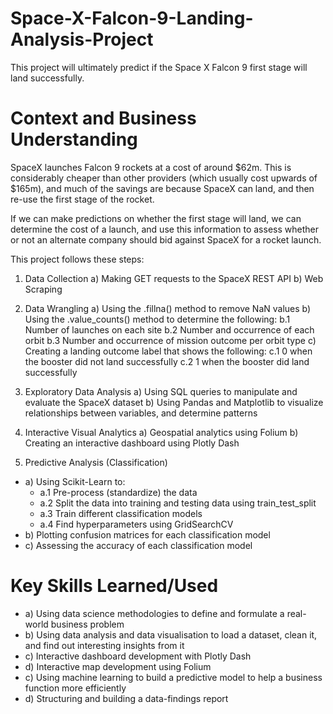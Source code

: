 # Space-X-Falcon-9-Landing-Analysis-Project
This  project will ultimately predict if the Space X Falcon 9 first stage will land successfully.

# Context and Business Understanding
SpaceX launches Falcon 9 rockets at a cost of around $62m. This is considerably cheaper than other providers (which usually cost upwards of $165m), and much of the savings are because SpaceX can land, and then re-use the first stage of the rocket.

If we can make predictions on whether the first stage will land, we can determine the cost of a launch, and use this information to assess whether or not an alternate company should bid against SpaceX for a rocket launch.

This project follows these steps:
1. Data Collection
   a) Making GET requests to the SpaceX REST API
   b) Web Scraping
   
2. Data Wrangling
   a) Using the .fillna() method to remove NaN values
   b) Using the .value_counts() method to determine the following:
      b.1 Number of launches on each site
      b.2 Number and occurrence of each orbit
      b.3 Number and occurrence of mission outcome per orbit type
   c) Creating a landing outcome label that shows the following:
      c.1 0 when the booster did not land successfully
      c.2 1 when the booster did land successfully
      
3. Exploratory Data Analysis
   a) Using SQL queries to manipulate and evaluate the SpaceX dataset
   b) Using Pandas and Matplotlib to visualize relationships between variables, and determine patterns 
   
4. Interactive Visual Analytics
   a) Geospatial analytics using Folium
   b) Creating an interactive dashboard using Plotly Dash  
   
5. Predictive Analysis (Classification)
 *  a) Using Scikit-Learn to:  
    *  a.1 Pre-process (standardize) the data
    *  a.2 Split the data into training and testing data using train_test_split
    *  a.3 Train different classification models
    *  a.4 Find hyperparameters using GridSearchCV
 *  b) Plotting confusion matrices for each classification model
 *  c) Assessing the accuracy of each classification model   
   
   # Key Skills Learned/Used
  * a) Using data science methodologies to define and formulate a real-world business problem
  * b) Using data analysis and data visualisation to load a dataset, clean it, and find out interesting insights from it
  * c) Interactive dashboard development with Plotly Dash
  * d) Interactive map development using Folium
  * c) Using machine learning to build a predictive model to help a business function more efficiently
  * d) Structuring and building a data-findings report
   
   
